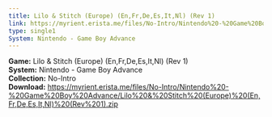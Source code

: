 ```yaml
---
title: Lilo & Stitch (Europe) (En,Fr,De,Es,It,Nl) (Rev 1)
link: https://myrient.erista.me/files/No-Intro/Nintendo%20-%20Game%20Boy%20Advance/Lilo%20&%20Stitch%20(Europe)%20(En,Fr,De,Es,It,Nl)%20(Rev%201).zip
type: single1
System: Nintendo - Game Boy Advance
---
```

<b>Game:</b> Lilo & Stitch (Europe) (En,Fr,De,Es,It,Nl) (Rev 1)<br>
<b>System:</b> Nintendo - Game Boy Advance<br>
<b>Collection:</b> No-Intro<br>
<b>Download:</b> https://myrient.erista.me/files/No-Intro/Nintendo%20-%20Game%20Boy%20Advance/Lilo%20&%20Stitch%20(Europe)%20(En,Fr,De,Es,It,Nl)%20(Rev%201).zip